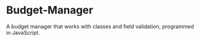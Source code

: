 # Budget-Manager
A budget manager that works with classes and field validation, programmed in JavaScript.
